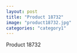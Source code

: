 ```yaml
---
layout: post
title: "Product 18732"
image: "product18732.jpg"
categories: "category1"
---
```

Product 18732
